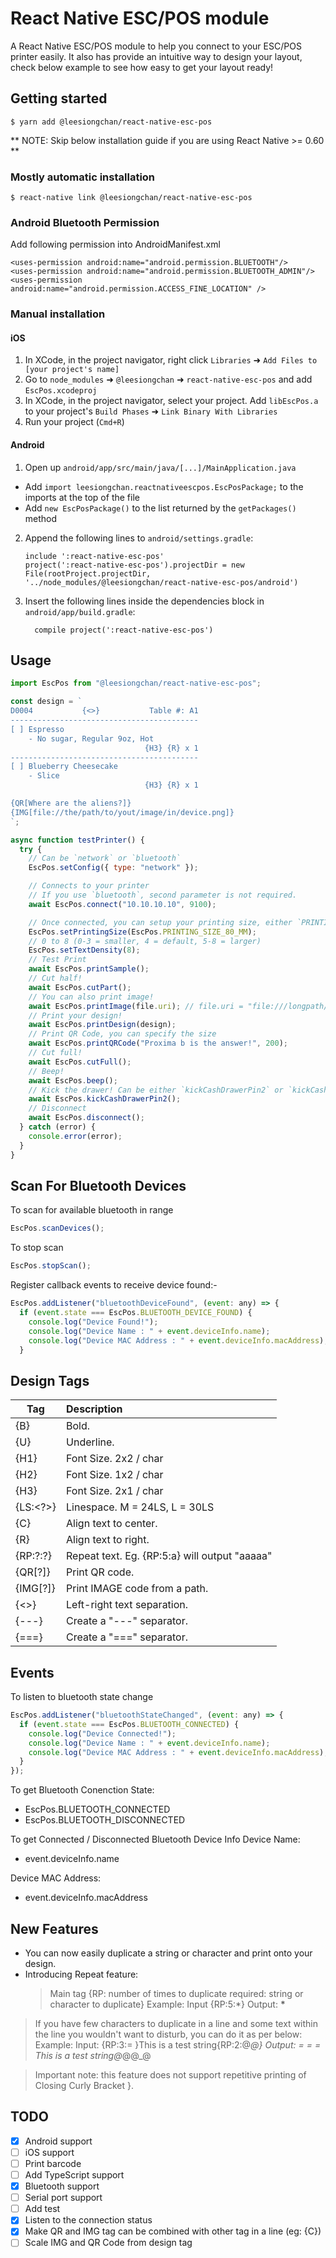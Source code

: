 # React Native ESC/POS module

A React Native ESC/POS module to help you connect to your ESC/POS printer easily.
It also has provide an intuitive way to design your layout, check below example to see how easy to get your layout ready!

## Getting started

`$ yarn add @leesiongchan/react-native-esc-pos`

** NOTE: Skip below installation guide if you are using React Native >= 0.60 **

### Mostly automatic installation

`$ react-native link @leesiongchan/react-native-esc-pos`

### Android Bluetooth Permission
Add following permission into AndroidManifest.xml
```
<uses-permission android:name="android.permission.BLUETOOTH"/>
<uses-permission android:name="android.permission.BLUETOOTH_ADMIN"/>
<uses-permission android:name="android.permission.ACCESS_FINE_LOCATION" />
```

### Manual installation

#### iOS

1. In XCode, in the project navigator, right click `Libraries` ➜ `Add Files to [your project's name]`
2. Go to `node_modules` ➜ `@leesiongchan` ➜ `react-native-esc-pos` and add `EscPos.xcodeproj`
3. In XCode, in the project navigator, select your project. Add `libEscPos.a` to your project's `Build Phases` ➜ `Link Binary With Libraries`
4. Run your project (`Cmd+R`)

#### Android

1. Open up `android/app/src/main/java/[...]/MainApplication.java`

- Add `import leesiongchan.reactnativeescpos.EscPosPackage;` to the imports at the top of the file
- Add `new EscPosPackage()` to the list returned by the `getPackages()` method

2. Append the following lines to `android/settings.gradle`:
   ```
   include ':react-native-esc-pos'
   project(':react-native-esc-pos').projectDir = new File(rootProject.projectDir, 	'../node_modules/@leesiongchan/react-native-esc-pos/android')
   ```
3. Insert the following lines inside the dependencies block in `android/app/build.gradle`:
   ```
     compile project(':react-native-esc-pos')
   ```

## Usage

```javascript
import EscPos from "@leesiongchan/react-native-esc-pos";

const design = `
D0004           {<>}           Table #: A1
------------------------------------------
[ ] Espresso
    - No sugar, Regular 9oz, Hot
                              {H3} {R} x 1
------------------------------------------
[ ] Blueberry Cheesecake
    - Slice
                              {H3} {R} x 1

{QR[Where are the aliens?]}
{IMG[file://the/path/to/yout/image/in/device.png]}
`;

async function testPrinter() {
  try {
    // Can be `network` or `bluetooth`
    EscPos.setConfig({ type: "network" });

    // Connects to your printer
    // If you use `bluetooth`, second parameter is not required.
    await EscPos.connect("10.10.10.10", 9100);

    // Once connected, you can setup your printing size, either `PRINTING_SIZE_58_MM` or `PRINTING_SIZE_80_MM`
    EscPos.setPrintingSize(EscPos.PRINTING_SIZE_80_MM);
    // 0 to 8 (0-3 = smaller, 4 = default, 5-8 = larger)
    EscPos.setTextDensity(8);
    // Test Print
    await EscPos.printSample();
    // Cut half!
    await EscPos.cutPart();
    // You can also print image!
    await EscPos.printImage(file.uri); // file.uri = "file:///longpath/xxx.jpg"
    // Print your design!
    await EscPos.printDesign(design);
    // Print QR Code, you can specify the size
    await EscPos.printQRCode("Proxima b is the answer!", 200);
    // Cut full!
    await EscPos.cutFull();
    // Beep!
    await EscPos.beep();
    // Kick the drawer! Can be either `kickCashDrawerPin2` or `kickCashDrawerPin5`
    await EscPos.kickCashDrawerPin2();
    // Disconnect
    await EscPos.disconnect();
  } catch (error) {
    console.error(error);
  }
}
```

## Scan For Bluetooth Devices

To scan for available bluetooth in range

```javascript
EscPos.scanDevices();
```

To stop scan

```javascript
EscPos.stopScan();
```

Register callback events to receive device found:-

```javascript
EscPos.addListener("bluetoothDeviceFound", (event: any) => {
  if (event.state === EscPos.BLUETOOTH_DEVICE_FOUND) {
    console.log("Device Found!");
    console.log("Device Name : " + event.deviceInfo.name);
    console.log("Device MAC Address : " + event.deviceInfo.macAddress);
  }
```

## Design Tags

| Tag      | Description                                   |
| -------- | :-------------------------------------------- |
| {B}      | Bold.                                         |
| {U}      | Underline.                                    |
| {H1}     | Font Size. 2x2 / char                         |
| {H2}     | Font Size. 1x2 / char                         |
| {H3}     | Font Size. 2x1 / char                         |
| {LS:<?>} | Linespace. M = 24LS, L = 30LS                 |
| {C}      | Align text to center.                         |
| {R}      | Align text to right.                          |
| {RP:?:?} | Repeat text. Eg. {RP:5:a} will output "aaaaa" |
| {QR[?]}  | Print QR code.                                |
| {IMG[?]} | Print IMAGE code from a path.                 |
| {<>}     | Left-right text separation.                   |
| {---}    | Create a "---" separator.                     |
| {===}    | Create a "===" separator.                     |

## Events

To listen to bluetooth state change

```javascript
EscPos.addListener("bluetoothStateChanged", (event: any) => {
  if (event.state === EscPos.BLUETOOTH_CONNECTED) {
    console.log("Device Connected!");
    console.log("Device Name : " + event.deviceInfo.name);
    console.log("Device MAC Address : " + event.deviceInfo.macAddress);
  }
});
```

To get Bluetooth Conenction State:

- EscPos.BLUETOOTH_CONNECTED
- EscPos.BLUETOOTH_DISCONNECTED

To get Connected / Disconnected Bluetooth Device Info
Device Name:

- event.deviceInfo.name

Device MAC Address:

- event.deviceInfo.macAddress

## New Features

- You can now easily duplicate a string or character and print onto your design.
- Introducing Repeat feature:
  > Main tag {RP: number of times to duplicate required: string or character to duplicate}
  > Example:
  > Input {RP:5:\*}
  > Output: **\***

> If you have few characters to duplicate in a line and some text within the line you wouldn't want to disturb, you can do it as per below:
> Example:
> Input: {RP:3:= }This is a test string{RP:2:@_@}
> Output: = = = This is a test string@_@@\_@

> Important note: this feature does not support repetitive printing of Closing Curly Bracket }.

## TODO

- [x] Android support
- [ ] iOS support
- [ ] Print barcode
- [ ] Add TypeScript support
- [x] Bluetooth support
- [ ] Serial port support
- [ ] Add test
- [x] Listen to the connection status
- [x] Make QR and IMG tag can be combined with other tag in a line (eg: {C})
- [ ] Scale IMG and QR Code from design tag
